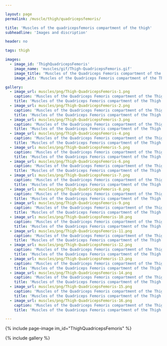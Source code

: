 ```yaml
---

layout: page
permalink: /muscle/thigh/quadricepsfemoris/

title: 'Muscles of the quadricepsfemoris compartment of the thigh'
subheadline: 'Images and discription'

header: no

tags: thigh

images:
  - image_id: 'ThighQuadricepsFemoris'
    image_name: 'muscles/gif/Thigh-QuadricepsFemoris.gif'
    image_title: 'Muscles of the Quadriceps Femoris compartment of the Thigh'
    image_alt: 'Muscles of the Quadriceps Femoris compartment of the Thigh' 

gallery:
  - image_url: muscles/png/Thigh-QuadricepsFemoris-1.png
    caption: 'Muscles of the Quadriceps Femoris compartment of the Thigh 1'
    title: 'Muscles of the Quadriceps Femoris compartment of the Thigh 1'
  - image_url: muscles/png/Thigh-QuadricepsFemoris-2.png
    caption: 'Muscles of the Quadriceps Femoris compartment of the Thigh 2'
    title: 'Muscles of the Quadriceps Femoris compartment of the Thigh 2'
  - image_url: muscles/png/Thigh-QuadricepsFemoris-3.png
    caption: 'Muscles of the Quadriceps Femoris compartment of the Thigh 3'
    title: 'Muscles of the Quadriceps Femoris compartment of the Thigh 3'
  - image_url: muscles/png/Thigh-QuadricepsFemoris-4.png
    caption: 'Muscles of the Quadriceps Femoris compartment of the Thigh 4'
    title: 'Muscles of the Quadriceps Femoris compartment of the Thigh 4'
  - image_url: muscles/png/Thigh-QuadricepsFemoris-5.png
    caption: 'Muscles of the Quadriceps Femoris compartment of the Thigh 5'
    title: 'Muscles of the Quadriceps Femoris compartment of the Thigh 5'
  - image_url: muscles/png/Thigh-QuadricepsFemoris-6.png
    caption: 'Muscles of the Quadriceps Femoris compartment of the Thigh 6'
    title: 'Muscles of the Quadriceps Femoris compartment of the Thigh 6'
  - image_url: muscles/png/Thigh-QuadricepsFemoris-7.png
    caption: 'Muscles of the Quadriceps Femoris compartment of the Thigh 7'
    title: 'Muscles of the Quadriceps Femoris compartment of the Thigh 7'
  - image_url: muscles/png/Thigh-QuadricepsFemoris-8.png
    caption: 'Muscles of the Quadriceps Femoris compartment of the Thigh 8'
    title: 'Muscles of the Quadriceps Femoris compartment of the Thigh 8'
  - image_url: muscles/png/Thigh-QuadricepsFemoris-9.png
    caption: 'Muscles of the Quadriceps Femoris compartment of the Thigh 9'
    title: 'Muscles of the Quadriceps Femoris compartment of the Thigh 9'
  - image_url: muscles/png/Thigh-QuadricepsFemoris-10.png
    caption: 'Muscles of the Quadriceps Femoris compartment of the Thigh 10'
    title: 'Muscles of the Quadriceps Femoris compartment of the Thigh 10'
  - image_url: muscles/png/Thigh-QuadricepsFemoris-11.png
    caption: 'Muscles of the Quadriceps Femoris compartment of the Thigh 11'
    title: 'Muscles of the Quadriceps Femoris compartment of the Thigh 11'
  - image_url: muscles/png/Thigh-QuadricepsFemoris-12.png
    caption: 'Muscles of the Quadriceps Femoris compartment of the Thigh 12'
    title: 'Muscles of the Quadriceps Femoris compartment of the Thigh 12'
  - image_url: muscles/png/Thigh-QuadricepsFemoris-13.png
    caption: 'Muscles of the Quadriceps Femoris compartment of the Thigh 13'
    title: 'Muscles of the Quadriceps Femoris compartment of the Thigh 13'
  - image_url: muscles/png/Thigh-QuadricepsFemoris-14.png
    caption: 'Muscles of the Quadriceps Femoris compartment of the Thigh 14'
    title: 'Muscles of the Quadriceps Femoris compartment of the Thigh 14'
  - image_url: muscles/png/Thigh-QuadricepsFemoris-15.png
    caption: 'Muscles of the Quadriceps Femoris compartment of the Thigh 15'
    title: 'Muscles of the Quadriceps Femoris compartment of the Thigh 15'
  - image_url: muscles/png/Thigh-QuadricepsFemoris-16.png
    caption: 'Muscles of the Quadriceps Femoris compartment of the Thigh 16'
    title: 'Muscles of the Quadriceps Femoris compartment of the Thigh 16'

---
```


{% include page-image im_id="ThighQuadricepsFemoris" %}

{% include gallery %}